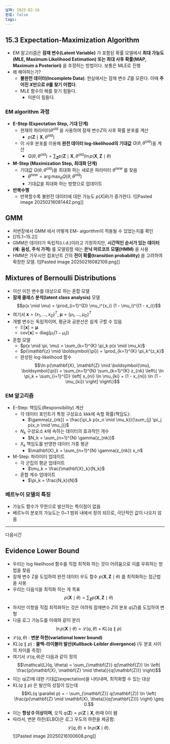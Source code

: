 ```yaml
---
날짜: 2025-02-16
완료: false
tags:
---
```


## 15.3 Expectation-Maximization Algorithm
- EM 알고리즘은 **잠재 변수(Latent Variable)** 가 포함된 확률 모델에서 **최대 가능도(MLE, Maximum Likelihood Estimation) 또는 최대 사후 확률(MAP, Maximum a Posteriori)** 을 추정하는 방법이다. 보통은 MLE로 진행
- 왜 해야하는가?
	- **불완전 데이터(Incomplete Data)**: 현실에서는 잠재 변수 $Z$를 모른다. 이때 **주어진 $X$만으로 $\theta$를 찾기 어렵다**.
	- MLE 함수의 해를 찾기 힘들다.
		- 미분이 힘들다.
### EM algorithm 과정
- **E-Step (Expectation Step, 기대 단계)**
	- 현재의 파라미터$\theta^{old}$ 을 사용하여 잠재 변수$Z$의 사후 확률 분포를 계산
		- $p(\mathbf{Z} \mid \mathbf{X}, \theta^{\text{old}})$
	- 이 사후 분포를 이용해 **완전 데이터 log-likelihood의 기대값** $Q(\theta, \theta^{\text{old}})$을 계산
		- $Q(\theta, \theta^{\text{old}}) = \sum_{\mathbf{Z}} p(\mathbf{Z} \mid \mathbf{X}, \theta^{\text{old}}) \ln p(\mathbf{X}, \mathbf{Z} \mid \theta)$
- **M-Step (Maximization Step, 최대화 단계)**
	- 기대값 $Q(\theta, \theta^{\text{old}})$을 최대화 하는 새로운 파라미터 $\theta^{new}$ 를 찾음
		- $\theta^{\text{new}} = \arg\max_{\theta} Q(\theta, \theta^{\text{old}})$
		- 기대값을 최대화 하는 방향으로 업데이트
- **반복수행**
	- 반복할수록 불완전 데이터에 대한 가능도 $p(X|\theta)$가 증가한다.
![[Pasted image 20250216081442.png]]

## GMM
- 저번장에서 GMM 에서 어떻게 EM- algorithm이 적용될 수 있었는지를 확인
- [[15.1~15.2]]
- GMM은 데이터가 독립적(i.i.d.)이라고 가정하지만, **시간적인 순서가 있는 데이터(예: 음성, 주식 가격)** 를 모델링할 때는 **은닉 마르코프 모델(HMM)** 을 사용
- HMM은 가우시안 컴포넌트 간의 **전이 확률(transition probability)** 을 고려하여 확장한 모델.
![[Pasted image 20250216082109.png]]


## Mixtures of Bernoulli Distributions
- 이산 이진 변수를 대상으로 하는 혼합 모델
- **잠재 클래스 분석(latent class analysis)** 모델
$$p(x \mid \mu) = \prod_{i=1}^{D} \mu_i^{x_i} (1 - \mu_i)^{(1 - x_i)}$$
- 여기서 $\mathbf{x} = (x_1, \dots, x_D)^{T}$, $\boldsymbol{\mu} = (\mu_1, \dots, \mu_D)^{T}$  
- 개별 변수는 독립적이며, 평균과 공분산은 쉽게 구할 수 있음
	- $\mathbb{E}[\mathbf{x}] = \boldsymbol{\mu}$
	- $\mathrm{cov}[\mathbf{x}] = \mathrm{diag}(\mu_i (1 - \mu_i))$
- 혼합 모델
	- $p(x \mid \pi, \mu) = \sum_{k=1}^{K} \pi_k p(x \mid \mu_k)$ 
	- $p(\mathbf{z} \mid \boldsymbol{\pi}) = \prod_{k=1}^{K} \pi_k^{z_k}$
	- 완성된 log-likelihood 함수
$$\ln p(\mathbf{X}, \mathbf{Z} \mid \boldsymbol{\mu}, \boldsymbol{\pi}) = \sum_{n=1}^{N} \sum_{k=1}^{K} z_{nk} \left\{ \ln \pi_k + \sum_{i=1}^{D} \left[ x_{ni} \ln \mu_{ki} + (1 - x_{ni}) \ln (1 - \mu_{ki}) \right] \right\}$$
### EM 알고리즘
- E-Step: 책임도(Responsibility) 계산
	- 각 데이터 포인트가 특정 구성요소 kkk에 속할 확률(책임도):
		- $\gamma(z_{nk}) = \frac{\pi_k p(x_n \mid \mu_k)}{\sum_{j} \pi_j p(x_n \mid \mu_j)}$
	- $N_k$ 구성요소 $k$에 속하는 데이터의 효과적인 개수
		- $N_k = \sum_{n=1}^{N} \gamma(z_{nk})$
	- $X_k$ 책임도를 반영한 데이터 가중 평균
		- $\mathbf{X}_k = \sum_{n=1}^{N} \gamma(z_{nk}) x_n$
- M-Step: 파라미터 업데이트
	- 각 군집의 평균 업데이트
		- $\mu_k = \frac{\mathbf{X}_k}{N_k}$
	- 혼합 계수 업데이트
		- $\pi_k = \frac{N_k}{N}$

### 베르누이 모델의 특징
- 가능도 함수가 무한으로 발산하는 특이점이 없음
- 베르누이 분포의 가능도는 0~1 범위 내에서 정의 되므로, 극단적인 값이 나오지 않음

--- 
다음시간
## Evidence Lower Bound
- 우리는 log likelihood 함수를 직접 최적화 하는 것이 어려움으로 이를 우회하는 방법을 찾음
- 잠재 변수 Z을 도입하여 완전 데이터 우도 함수 $p(\mathbf{X}, \mathbf{Z} \mid \theta)$ 를 최적화하는 접근법을 사용
- 우리는 다음식을 최적화 하는 게 목표
$$p(\mathbf{X} \mid \theta) = \sum_{\mathbf{Z}} p(\mathbf{X}, \mathbf{Z} \mid \theta)$$
- 하지만 이항을 직접 최적화하는 것은 어려워 잠재변수 $Z$의 분포 $q(Z)$를 도입하여 변헝
- 다음 로그 가능도를 아래와 같이 분리
$$\ln p(\mathbf{X} \mid \theta) = \mathcal{L}(q, \theta) + KL(q \parallel p)$$
- $\mathcal{L}(q, \theta)$ : **변분 하한(variational lower bound)**
- $KL(q \parallel p)$ : **쿨백-라이블러 발산(Kullback-Leibler divergence)** (두 분포 사이의 차이를 측정)
- 여기서 $\mathcal{L}(q, \theta)$은 다음과 같이 정의 
$$\mathcal{L}(q, \theta) = \sum_{\mathbf{Z}} q(\mathbf{Z}) \ln \left( \frac{p(\mathbf{X}, \mathbf{Z} \mid \theta)}{q(\mathbf{Z})} \right)$$
- 이는 q(Z)에 대한 기대값(expectation)을 나타내며, 최적화할 수 있는 대상
- $KL(q \parallel p)$ 은 발산의 성질이 있는데
$$KL(q \parallel p) = - \sum_{\mathbf{Z}} q(\mathbf{Z}) \ln \left( \frac{p(\mathbf{Z} \mid \mathbf{X}, \theta)}{q(\mathbf{Z})} \right) \geq 0.$$
- 이는 **항상 0 이상이며**, 오직 $q(\mathbf{Z}) = p(\mathbf{Z} \mid \mathbf{X}, \theta)$때 0이 됌
- 따라서, 변분 하한(ELBO)은 로그 우도의 하한을 제공함:
$$\mathcal{L}(q, \theta) \leq \ln p(\mathbf{X} \mid \theta).$$![[Pasted image 20250216100608.png]]


